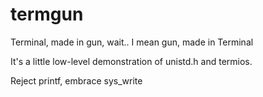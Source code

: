 # termgun
Terminal, made in gun, wait.. I mean gun, made in Terminal

It's a little low-level demonstration of unistd.h and termios. 

Reject printf, embrace sys_write 
